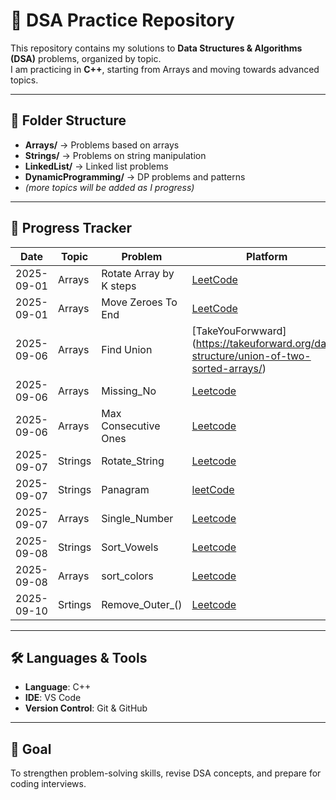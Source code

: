 # 📝 DSA Practice Repository

This repository contains my solutions to **Data Structures & Algorithms (DSA)** problems, organized by topic.  
I am practicing in **C++**, starting from Arrays and moving towards advanced topics.  

---

## 📂 Folder Structure
- **Arrays/** → Problems based on arrays  
- **Strings/** → Problems on string manipulation  
- **LinkedList/** → Linked list problems  
- **DynamicProgramming/** → DP problems and patterns  
- *(more topics will be added as I progress)*  

---

## 🚀 Progress Tracker
| Date       | Topic   | Problem | Platform | Solution |
|------------|---------|---------|----------|----------|
| 2025-09-01| Arrays  | Rotate Array by K steps | [LeetCode](https://leetcode.com/problems/rotate-array/) | [Reverse technique]  [Code](./arrays/Rotate_Array) |
|2025-09-01|  Arrays  | Move Zeroes To End      | [LeetCode](https://leetcode.com/problems/move-zeroes/) |[Two Pointers] [code](./arrays/Move_Zeroes_To_End)|
|2025-09-06|  Arrays  | Find Union |[TakeYouForwward] (https://takeuforward.org/data-structure/union-of-two-sorted-arrays/) |[Using Loops] [Code](./arrays/Find_the_Union)|
|2025-09-06|  Arrays  | Missing_No|[Leetcode](https://leetcode.com/problems/missing-number/) | [DifferenceOFSum] [Code](./arrays/Missing_No)|
|2025-09-06|  Arrays  | Max Consecutive Ones| [Leetcode](https://leetcode.com/problems/max-consecutive-ones/)|[UsingMaxCount] [Code](./arrays/Max_Consecutive_Ones)|
|2025-09-07|  Strings | Rotate_String| [Leetcode](https://leetcode.com/problems/rotate-string/)|[UsingRotation] [code](./Strings/Rotate_String)
|2025-09-07| Strings| Panagram|[leetCode](https://leetcode.com/problems/check-if-the-sentence-is-pangram/)|[UsingCount][code](./Strings/Panagram)|
|2025-09-07| Arrays| Single_Number|[Leetcode](https://leetcode.com/problems/single-number/)| [USing XOR][code](./arrays/Single_Number)|
|2025-09-08| Strings|Sort_Vowels|[Leetcode](https://leetcode.com/problems/sort-vowels-in-a-string/)|[usingVowelArr] [Code](./Strings/Sort_Vowels)|
|2025-09-08| Arrays| sort_colors| [Leetcode](https://leetcode.com/problems/sort-colors/)|[using3Pointer] [Code](./arrays/sort_colors)|
|2025-09-10| Srtings| Remove_Outer_()|[Leetcode](https://leetcode.com/problems/remove-outermost-parentheses/)|[Code](./Strings/Remove_Outer_())|

---


## 🛠️ Languages & Tools
- **Language**: C++  
- **IDE**: VS Code  
- **Version Control**: Git & GitHub  

---

## 🎯 Goal
To strengthen problem-solving skills, revise DSA concepts, and prepare for coding interviews.  

